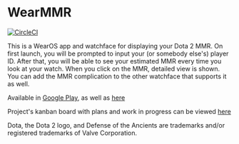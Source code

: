 # WearMMR

[![CircleCI](https://circleci.com/gh/fobo66/WearMMR/tree/main.svg?style=svg)](https://circleci.com/gh/fobo66/WearMMR/tree/main)

This is a WearOS app and watchface for displaying your Dota 2 MMR. On first launch, you will be prompted to input your (or somebody else's) player ID. After that, you will be able to see your estimated MMR every time you look at your watch. When you click on the MMR, detailed view is shown. You can add the MMR complication to the other watchface that supports it as well.

Available in [Google Play](https://play.google.com/store/apps/details?id=io.github.fobo66.wearmmr), as well as [here](https://github.com/fobo66/WearMMR/releases/tag/v2.0)

Project's kanban board with plans and work in progress can be viewed [here](https://trello.com/b/zeT8HvMz/wearmmr)

Dota, the Dota 2 logo, and Defense of the Ancients are trademarks and/or registered trademarks of Valve Corporation.
